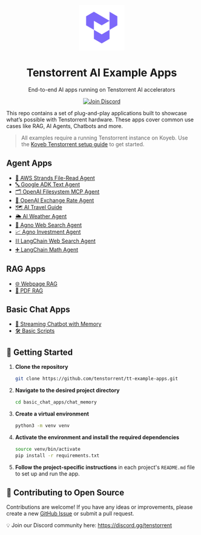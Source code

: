<p align="center">
  <img src="https://github.com/tenstorrent/tt-metal/blob/main/docs/source/common/images/favicon.png" width="120" height="120" />
</p>

<h1 align="center"> Tenstorrent AI Example Apps</h1>
<p align="center">End-to-end AI apps running on Tenstorrent AI accelerators</p>

<p align="center">
  <a href="https://discord.gg/tenstorrent">
    <img src="https://img.shields.io/discord/1202678699468750899?label=Join%20Discord&logo=discord&style=flat" alt="Join Discord" />
  </a>
</p>


This repo contains a set of plug-and-play applications built to showcase what’s possible with Tenstorrent hardware. These apps cover common use cases like RAG, AI Agents, Chatbots and more.
> All examples require a running Tenstorrent instance on Koyeb. Use the [Koyeb Tenstorrent setup guide](https://github.com/koyeb/tenstorrent-examples) to get started.


## Agent Apps
* [📄 AWS Strands File-Read Agent](https://github.com/tenstorrent/tt-example-apps/tree/main/agent_apps/aws_strands_agent)
* [🔤 Google ADK Text Agent](https://github.com/tenstorrent/tt-example-apps/tree/main/agent_apps/google_adk_agent)
* [🗂️ OpenAI Filesystem MCP Agent](https://github.com/tenstorrent/tt-example-apps/tree/main/agent_apps/openai_filesystem_mcp)
* [💱 OpenAI Exchange Rate Agent](https://github.com/tenstorrent/tt-example-apps/tree/main/agent_apps/openai_exchange_rate_agent)
* [🗺️ AI Travel Guide](https://github.com/tenstorrent/tt-example-apps/tree/main/agent_apps/travel_guide)
* [🌦️ AI Weather Agent](https://github.com/tenstorrent/tt-example-apps/tree/main/agent_apps/weather_agent)
* [🔎 Agno Web Search Agent](https://github.com/tenstorrent/tt-example-apps/tree/main/agent_apps/agno_web_search)
* [📈 Agno Investment Agent](https://github.com/tenstorrent/tt-example-apps/tree/main/agent_apps/investment_agent)
* [⛓️ LangChain Web Search Agent](https://github.com/tenstorrent/tt-example-apps/tree/main/agent_apps/langchain_search_agent)
* [➕ LangChain Math Agent](https://github.com/tenstorrent/tt-example-apps/tree/main/agent_apps/langchain_math_agent)

## RAG Apps
* [🌐 Webpage RAG](https://github.com/tenstorrent/tt-example-apps/tree/main/rag_apps/webpage_rag)
* [📄 PDF RAG](https://github.com/tenstorrent/tt-example-apps/tree/main/rag_apps/pdf_rag)

## Basic Chat Apps
* [🤖 Streaming Chatbot with Memory](https://github.com/tenstorrent/tt-example-apps/tree/main/basic_chat_apps/chat_memory)
* [🛠️ Basic Scripts](https://github.com/tenstorrent/tt-example-apps/tree/main/basic_chat_apps/basic_scripts)

## 🚀 Getting Started

1. **Clone the repository** 

    ```bash 
    git clone https://github.com/tenstorrent/tt-example-apps.git
    ```

2. **Navigate to the desired project directory**

    ```bash 
    cd basic_chat_apps/chat_memory
    ```

3. **Create a virtual environment**

    ```bash
    python3 -m venv venv
    ```

4. **Activate the environment and install the required dependencies**

    ```bash
    source venv/bin/activate
    pip install -r requirements.txt
    ```

4. **Follow the project-specific instructions** in each project's `README.md` file to set up and run the app.

## 🤝 Contributing to Open Source

Contributions are welcome! If you have any ideas or improvements, please create a new [GitHub Issue](https://github.com/tenstorrent/tt-example-apps/issues) or submit a pull request.

💡 Join our Discord community here: https://discord.gg/tenstorrent
